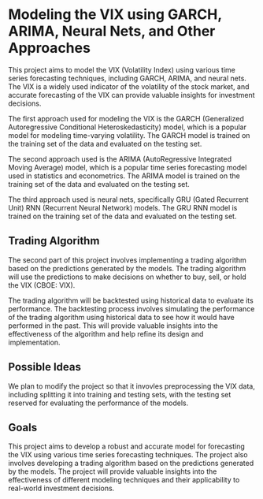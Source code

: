# Modeling the VIX using GARCH, ARIMA, Neural Nets, and Other Approaches
This project aims to model the VIX (Volatility Index) using various time series forecasting techniques, including GARCH, ARIMA, and neural nets. The VIX is a widely used indicator of the volatility of the stock market, and accurate forecasting of the VIX can provide valuable insights for investment decisions.

The first approach used for modeling the VIX is the GARCH (Generalized Autoregressive Conditional Heteroskedasticity) model, which is a popular model for modeling time-varying volatility. The GARCH model is trained on the training set of the data and evaluated on the testing set.

The second approach used is the ARIMA (AutoRegressive Integrated Moving Average) model, which is a popular time series forecasting model used in statistics and econometrics. The ARIMA model is trained on the training set of the data and evaluated on the testing set.

The third approach used is neural nets, specifically GRU (Gated Recurrent Unit) RNN (Recurrent Neural Network) models. The GRU RNN model is trained on the training set of the data and evaluated on the testing set.

## Trading Algorithm
The second part of this project involves implementing a trading algorithm based on the predictions generated by the models. The trading algorithm will use the predictions to make decisions on whether to buy, sell, or hold the VIX (CBOE: VIX).

The trading algorithm will be backtested using historical data to evaluate its performance. The backtesting process involves simulating the performance of the trading algorithm using historical data to see how it would have performed in the past. This will provide valuable insights into the effectiveness of the algorithm and help refine its design and implementation.

## Possible Ideas

We plan to modify the project so that it invovles preprocessing the VIX data, including splitting it into training and testing sets, with the testing set reserved for evaluating the performance of the models.

## Goals
This project aims to develop a robust and accurate model for forecasting the VIX using various time series forecasting techniques. The project also involves developing a trading algorithm based on the predictions generated by the models. The project will provide valuable insights into the effectiveness of different modeling techniques and their applicability to real-world investment decisions.
